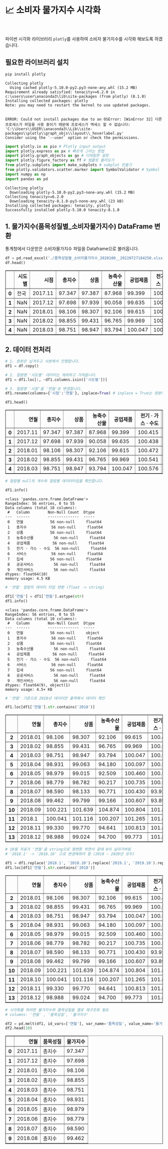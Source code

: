 # 📈 소비자 물가지수 시각화

<br><br>
파이썬 시각화 라이브러리 <code>plotly</code>를 사용하여 소비자 물가지수를 시각화 해보도록 하겠습니다.

## 필요한 라이브러리 설치


```python
pip install plotly
```

    Collecting plotly
      Using cached plotly-5.10.0-py2.py3-none-any.whl (15.2 MB)
    Requirement already satisfied: tenacity>=6.2.0 in c:\users\user\anaconda3\lib\site-packages (from plotly) (8.1.0)
    Installing collected packages: plotly
    Note: you may need to restart the kernel to use updated packages.
    

    ERROR: Could not install packages due to an OSError: [WinError 32] 다른 프로세스가 파일을 사용 중이기 때문에 프로세스가 액세스 할 수 없습니다: 'C:\\Users\\USER\\anaconda3\\Lib\\site-packages\\plotly\\graph_objs\\layout\\_hoverlabel.py'
    Consider using the `--user` option or check the permissions.
    
    


```python
import plotly.io as pio # Plotly input output
import plotly.express as px # 빠르게 그리는 방법
import plotly.graph_objects as go # 디테일한 설정
import plotly.figure_factory as ff # 템플릿 불러오기
from plotly.subplots import make_subplots # subplot 만들기
from plotly.validators.scatter.marker import SymbolValidator # Symbol 꾸미기에 사용됨
import numpy as np
import pandas as pd
```

    Collecting plotly
      Downloading plotly-5.10.0-py2.py3-none-any.whl (15.2 MB)
    Collecting tenacity>=6.2.0
      Downloading tenacity-8.1.0-py3-none-any.whl (23 kB)
    Installing collected packages: tenacity, plotly
    Successfully installed plotly-5.10.0 tenacity-8.1.0
    

## 1. 물가지수(품목성질별_소비자물가지수) DataFrame 변환

통계청에서 다운받은 소비자물가지수 파일을 Dataframe으로 불러옵니다.


```python
df = pd.read_excel('./품목성질별_소비자물가지수_2020100__20220727184250.xlsx')
df.head()
```




<div>
<style scoped>
    .dataframe tbody tr th:only-of-type {
        vertical-align: middle;
    }

    .dataframe tbody tr th {
        vertical-align: top;
    }

    .dataframe thead th {
        text-align: right;
    }
</style>
<table border="1" class="dataframe">
  <thead>
    <tr style="text-align: right;">
      <th></th>
      <th>시도별</th>
      <th>시점</th>
      <th>총지수</th>
      <th>상품</th>
      <th>농축수산물</th>
      <th>공업제품</th>
      <th>전기 · 가스 · 수도</th>
      <th>서비스</th>
      <th>집세</th>
      <th>공공서비스</th>
      <th>개인서비스</th>
    </tr>
  </thead>
  <tbody>
    <tr>
      <th>0</th>
      <td>전국</td>
      <td>2017.11</td>
      <td>97.347</td>
      <td>97.387</td>
      <td>87.968</td>
      <td>99.399</td>
      <td>100.415</td>
      <td>97.341</td>
      <td>99.639</td>
      <td>101.958</td>
      <td>94.753</td>
    </tr>
    <tr>
      <th>1</th>
      <td>NaN</td>
      <td>2017.12</td>
      <td>97.698</td>
      <td>97.939</td>
      <td>90.058</td>
      <td>99.635</td>
      <td>100.438</td>
      <td>97.490</td>
      <td>99.648</td>
      <td>102.038</td>
      <td>94.987</td>
    </tr>
    <tr>
      <th>2</th>
      <td>NaN</td>
      <td>2018.01</td>
      <td>98.106</td>
      <td>98.307</td>
      <td>92.106</td>
      <td>99.615</td>
      <td>100.472</td>
      <td>97.938</td>
      <td>99.725</td>
      <td>102.757</td>
      <td>95.418</td>
    </tr>
    <tr>
      <th>3</th>
      <td>NaN</td>
      <td>2018.02</td>
      <td>98.855</td>
      <td>99.431</td>
      <td>96.765</td>
      <td>99.969</td>
      <td>100.541</td>
      <td>98.395</td>
      <td>99.792</td>
      <td>102.707</td>
      <td>96.200</td>
    </tr>
    <tr>
      <th>4</th>
      <td>NaN</td>
      <td>2018.03</td>
      <td>98.751</td>
      <td>98.947</td>
      <td>93.794</td>
      <td>100.047</td>
      <td>100.576</td>
      <td>98.600</td>
      <td>99.821</td>
      <td>102.587</td>
      <td>96.586</td>
    </tr>
  </tbody>
</table>
</div>



## 2. 데이터 전처리


```python
# 1. 원본은 남겨두고 사본에서 진행합니다. 
df1 = df.copy()

# 2. 컬렴명 '시도별' 데이터는 제외하고 가져옵니다. 
df1 = df1.loc[:, ~df1.columns.isin(['시도별'])]

# 3. 컬럼명 '시점'을 '연월'로 변경합니다.
df1.rename(columns={'시점':'연월'}, inplace=True) # inplace = True는 원본에 바로 반영

df1.head()
```




<div>
<style scoped>
    .dataframe tbody tr th:only-of-type {
        vertical-align: middle;
    }

    .dataframe tbody tr th {
        vertical-align: top;
    }

    .dataframe thead th {
        text-align: right;
    }
</style>
<table border="1" class="dataframe">
  <thead>
    <tr style="text-align: right;">
      <th></th>
      <th>연월</th>
      <th>총지수</th>
      <th>상품</th>
      <th>농축수산물</th>
      <th>공업제품</th>
      <th>전기 · 가스 · 수도</th>
      <th>서비스</th>
      <th>집세</th>
      <th>공공서비스</th>
      <th>개인서비스</th>
    </tr>
  </thead>
  <tbody>
    <tr>
      <th>0</th>
      <td>2017.11</td>
      <td>97.347</td>
      <td>97.387</td>
      <td>87.968</td>
      <td>99.399</td>
      <td>100.415</td>
      <td>97.341</td>
      <td>99.639</td>
      <td>101.958</td>
      <td>94.753</td>
    </tr>
    <tr>
      <th>1</th>
      <td>2017.12</td>
      <td>97.698</td>
      <td>97.939</td>
      <td>90.058</td>
      <td>99.635</td>
      <td>100.438</td>
      <td>97.490</td>
      <td>99.648</td>
      <td>102.038</td>
      <td>94.987</td>
    </tr>
    <tr>
      <th>2</th>
      <td>2018.01</td>
      <td>98.106</td>
      <td>98.307</td>
      <td>92.106</td>
      <td>99.615</td>
      <td>100.472</td>
      <td>97.938</td>
      <td>99.725</td>
      <td>102.757</td>
      <td>95.418</td>
    </tr>
    <tr>
      <th>3</th>
      <td>2018.02</td>
      <td>98.855</td>
      <td>99.431</td>
      <td>96.765</td>
      <td>99.969</td>
      <td>100.541</td>
      <td>98.395</td>
      <td>99.792</td>
      <td>102.707</td>
      <td>96.200</td>
    </tr>
    <tr>
      <th>4</th>
      <td>2018.03</td>
      <td>98.751</td>
      <td>98.947</td>
      <td>93.794</td>
      <td>100.047</td>
      <td>100.576</td>
      <td>98.600</td>
      <td>99.821</td>
      <td>102.587</td>
      <td>96.586</td>
    </tr>
  </tbody>
</table>
</div>




```python
# 컬럼별 null의 개수와 컬럼별 데이터타입을 확인합니다.

df1.info()
```

    <class 'pandas.core.frame.DataFrame'>
    RangeIndex: 56 entries, 0 to 55
    Data columns (total 10 columns):
     #   Column        Non-Null Count  Dtype  
    ---  ------        --------------  -----  
     0   연월            56 non-null     float64
     1   총지수           56 non-null     float64
     2   상품            56 non-null     float64
     3   농축수산물         56 non-null     float64
     4   공업제품          56 non-null     float64
     5   전기 · 가스 · 수도  56 non-null     float64
     6   서비스           56 non-null     float64
     7   집세            56 non-null     float64
     8   공공서비스         56 non-null     float64
     9   개인서비스         56 non-null     float64
    dtypes: float64(10)
    memory usage: 4.5 KB
    


```python
# '연월' 컬럼의 데이터 타입 변환 (float -> string)

df1['연월'] = df1['연월'].astype(str)
df1.info()
```

    <class 'pandas.core.frame.DataFrame'>
    RangeIndex: 56 entries, 0 to 55
    Data columns (total 10 columns):
     #   Column        Non-Null Count  Dtype  
    ---  ------        --------------  -----  
     0   연월            56 non-null     object 
     1   총지수           56 non-null     float64
     2   상품            56 non-null     float64
     3   농축수산물         56 non-null     float64
     4   공업제품          56 non-null     float64
     5   전기 · 가스 · 수도  56 non-null     float64
     6   서비스           56 non-null     float64
     7   집세            56 non-null     float64
     8   공공서비스         56 non-null     float64
     9   개인서비스         56 non-null     float64
    dtypes: float64(9), object(1)
    memory usage: 4.5+ KB
    


```python
# '연월' 기준으로 2018년 데이터만 출력해서 데이터 확인

df1.loc[df1['연월'].str.contains('2018')]
```




<div>
<style scoped>
    .dataframe tbody tr th:only-of-type {
        vertical-align: middle;
    }

    .dataframe tbody tr th {
        vertical-align: top;
    }

    .dataframe thead th {
        text-align: right;
    }
</style>
<table border="1" class="dataframe">
  <thead>
    <tr style="text-align: right;">
      <th></th>
      <th>연월</th>
      <th>총지수</th>
      <th>상품</th>
      <th>농축수산물</th>
      <th>공업제품</th>
      <th>전기 · 가스 · 수도</th>
      <th>서비스</th>
      <th>집세</th>
      <th>공공서비스</th>
      <th>개인서비스</th>
    </tr>
  </thead>
  <tbody>
    <tr>
      <th>2</th>
      <td>2018.01</td>
      <td>98.106</td>
      <td>98.307</td>
      <td>92.106</td>
      <td>99.615</td>
      <td>100.472</td>
      <td>97.938</td>
      <td>99.725</td>
      <td>102.757</td>
      <td>95.418</td>
    </tr>
    <tr>
      <th>3</th>
      <td>2018.02</td>
      <td>98.855</td>
      <td>99.431</td>
      <td>96.765</td>
      <td>99.969</td>
      <td>100.541</td>
      <td>98.395</td>
      <td>99.792</td>
      <td>102.707</td>
      <td>96.200</td>
    </tr>
    <tr>
      <th>4</th>
      <td>2018.03</td>
      <td>98.751</td>
      <td>98.947</td>
      <td>93.794</td>
      <td>100.047</td>
      <td>100.576</td>
      <td>98.600</td>
      <td>99.821</td>
      <td>102.587</td>
      <td>96.586</td>
    </tr>
    <tr>
      <th>5</th>
      <td>2018.04</td>
      <td>98.931</td>
      <td>99.063</td>
      <td>94.180</td>
      <td>100.097</td>
      <td>100.576</td>
      <td>98.843</td>
      <td>99.859</td>
      <td>102.517</td>
      <td>97.027</td>
    </tr>
    <tr>
      <th>6</th>
      <td>2018.05</td>
      <td>98.979</td>
      <td>99.015</td>
      <td>92.509</td>
      <td>100.460</td>
      <td>100.576</td>
      <td>98.974</td>
      <td>99.898</td>
      <td>102.557</td>
      <td>97.215</td>
    </tr>
    <tr>
      <th>7</th>
      <td>2018.06</td>
      <td>98.779</td>
      <td>98.782</td>
      <td>90.217</td>
      <td>100.735</td>
      <td>100.576</td>
      <td>98.768</td>
      <td>99.898</td>
      <td>102.497</td>
      <td>96.883</td>
    </tr>
    <tr>
      <th>8</th>
      <td>2018.07</td>
      <td>98.590</td>
      <td>98.133</td>
      <td>90.771</td>
      <td>100.430</td>
      <td>93.921</td>
      <td>98.983</td>
      <td>99.917</td>
      <td>102.447</td>
      <td>97.269</td>
    </tr>
    <tr>
      <th>9</th>
      <td>2018.08</td>
      <td>99.462</td>
      <td>99.799</td>
      <td>99.166</td>
      <td>100.607</td>
      <td>93.898</td>
      <td>99.198</td>
      <td>99.936</td>
      <td>102.417</td>
      <td>97.638</td>
    </tr>
    <tr>
      <th>10</th>
      <td>2018.09</td>
      <td>100.221</td>
      <td>101.639</td>
      <td>104.874</td>
      <td>100.804</td>
      <td>101.897</td>
      <td>99.086</td>
      <td>99.936</td>
      <td>102.238</td>
      <td>97.530</td>
    </tr>
    <tr>
      <th>11</th>
      <td>2018.1</td>
      <td>100.041</td>
      <td>101.116</td>
      <td>100.207</td>
      <td>101.265</td>
      <td>101.886</td>
      <td>99.160</td>
      <td>99.946</td>
      <td>102.228</td>
      <td>97.656</td>
    </tr>
    <tr>
      <th>12</th>
      <td>2018.11</td>
      <td>99.330</td>
      <td>99.770</td>
      <td>94.641</td>
      <td>100.813</td>
      <td>101.886</td>
      <td>98.992</td>
      <td>99.955</td>
      <td>102.138</td>
      <td>97.404</td>
    </tr>
    <tr>
      <th>13</th>
      <td>2018.12</td>
      <td>98.988</td>
      <td>99.024</td>
      <td>94.700</td>
      <td>99.773</td>
      <td>101.886</td>
      <td>98.983</td>
      <td>99.936</td>
      <td>102.108</td>
      <td>97.404</td>
    </tr>
  </tbody>
</table>
</div>




```python
# 10월 자료가 '연월'을 string으로 형변환 하면서 끝에 0이 날라가버림 
# '2018.1' -> '2018.10' 으로 변경해줘야 함 (2018 ~ 2020년 모두)

df1 = df1.replace('2018.1', '2018.10').replace('2019.1', '2019.10').replace('2020.1', '2020.10').replace('2021.1', '2021.10')
df1.loc[df1['연월'].str.contains('2018')]
```




<div>
<style scoped>
    .dataframe tbody tr th:only-of-type {
        vertical-align: middle;
    }

    .dataframe tbody tr th {
        vertical-align: top;
    }

    .dataframe thead th {
        text-align: right;
    }
</style>
<table border="1" class="dataframe">
  <thead>
    <tr style="text-align: right;">
      <th></th>
      <th>연월</th>
      <th>총지수</th>
      <th>상품</th>
      <th>농축수산물</th>
      <th>공업제품</th>
      <th>전기 · 가스 · 수도</th>
      <th>서비스</th>
      <th>집세</th>
      <th>공공서비스</th>
      <th>개인서비스</th>
    </tr>
  </thead>
  <tbody>
    <tr>
      <th>2</th>
      <td>2018.01</td>
      <td>98.106</td>
      <td>98.307</td>
      <td>92.106</td>
      <td>99.615</td>
      <td>100.472</td>
      <td>97.938</td>
      <td>99.725</td>
      <td>102.757</td>
      <td>95.418</td>
    </tr>
    <tr>
      <th>3</th>
      <td>2018.02</td>
      <td>98.855</td>
      <td>99.431</td>
      <td>96.765</td>
      <td>99.969</td>
      <td>100.541</td>
      <td>98.395</td>
      <td>99.792</td>
      <td>102.707</td>
      <td>96.200</td>
    </tr>
    <tr>
      <th>4</th>
      <td>2018.03</td>
      <td>98.751</td>
      <td>98.947</td>
      <td>93.794</td>
      <td>100.047</td>
      <td>100.576</td>
      <td>98.600</td>
      <td>99.821</td>
      <td>102.587</td>
      <td>96.586</td>
    </tr>
    <tr>
      <th>5</th>
      <td>2018.04</td>
      <td>98.931</td>
      <td>99.063</td>
      <td>94.180</td>
      <td>100.097</td>
      <td>100.576</td>
      <td>98.843</td>
      <td>99.859</td>
      <td>102.517</td>
      <td>97.027</td>
    </tr>
    <tr>
      <th>6</th>
      <td>2018.05</td>
      <td>98.979</td>
      <td>99.015</td>
      <td>92.509</td>
      <td>100.460</td>
      <td>100.576</td>
      <td>98.974</td>
      <td>99.898</td>
      <td>102.557</td>
      <td>97.215</td>
    </tr>
    <tr>
      <th>7</th>
      <td>2018.06</td>
      <td>98.779</td>
      <td>98.782</td>
      <td>90.217</td>
      <td>100.735</td>
      <td>100.576</td>
      <td>98.768</td>
      <td>99.898</td>
      <td>102.497</td>
      <td>96.883</td>
    </tr>
    <tr>
      <th>8</th>
      <td>2018.07</td>
      <td>98.590</td>
      <td>98.133</td>
      <td>90.771</td>
      <td>100.430</td>
      <td>93.921</td>
      <td>98.983</td>
      <td>99.917</td>
      <td>102.447</td>
      <td>97.269</td>
    </tr>
    <tr>
      <th>9</th>
      <td>2018.08</td>
      <td>99.462</td>
      <td>99.799</td>
      <td>99.166</td>
      <td>100.607</td>
      <td>93.898</td>
      <td>99.198</td>
      <td>99.936</td>
      <td>102.417</td>
      <td>97.638</td>
    </tr>
    <tr>
      <th>10</th>
      <td>2018.09</td>
      <td>100.221</td>
      <td>101.639</td>
      <td>104.874</td>
      <td>100.804</td>
      <td>101.897</td>
      <td>99.086</td>
      <td>99.936</td>
      <td>102.238</td>
      <td>97.530</td>
    </tr>
    <tr>
      <th>11</th>
      <td>2018.10</td>
      <td>100.041</td>
      <td>101.116</td>
      <td>100.207</td>
      <td>101.265</td>
      <td>101.886</td>
      <td>99.160</td>
      <td>99.946</td>
      <td>102.228</td>
      <td>97.656</td>
    </tr>
    <tr>
      <th>12</th>
      <td>2018.11</td>
      <td>99.330</td>
      <td>99.770</td>
      <td>94.641</td>
      <td>100.813</td>
      <td>101.886</td>
      <td>98.992</td>
      <td>99.955</td>
      <td>102.138</td>
      <td>97.404</td>
    </tr>
    <tr>
      <th>13</th>
      <td>2018.12</td>
      <td>98.988</td>
      <td>99.024</td>
      <td>94.700</td>
      <td>99.773</td>
      <td>101.886</td>
      <td>98.983</td>
      <td>99.936</td>
      <td>102.108</td>
      <td>97.404</td>
    </tr>
  </tbody>
</table>
</div>




```python
# 시각화를 하려면 물가지수와 품목성질을 열로 재구조화 필요 
# columns: '연월' , '품목성질', '물가지수'

df2 = pd.melt(df1, id_vars=['연월'], var_name='품목성질', value_name='물가지수')
df2.head(10)
```




<div>
<style scoped>
    .dataframe tbody tr th:only-of-type {
        vertical-align: middle;
    }

    .dataframe tbody tr th {
        vertical-align: top;
    }

    .dataframe thead th {
        text-align: right;
    }
</style>
<table border="1" class="dataframe">
  <thead>
    <tr style="text-align: right;">
      <th></th>
      <th>연월</th>
      <th>품목성질</th>
      <th>물가지수</th>
    </tr>
  </thead>
  <tbody>
    <tr>
      <th>0</th>
      <td>2017.11</td>
      <td>총지수</td>
      <td>97.347</td>
    </tr>
    <tr>
      <th>1</th>
      <td>2017.12</td>
      <td>총지수</td>
      <td>97.698</td>
    </tr>
    <tr>
      <th>2</th>
      <td>2018.01</td>
      <td>총지수</td>
      <td>98.106</td>
    </tr>
    <tr>
      <th>3</th>
      <td>2018.02</td>
      <td>총지수</td>
      <td>98.855</td>
    </tr>
    <tr>
      <th>4</th>
      <td>2018.03</td>
      <td>총지수</td>
      <td>98.751</td>
    </tr>
    <tr>
      <th>5</th>
      <td>2018.04</td>
      <td>총지수</td>
      <td>98.931</td>
    </tr>
    <tr>
      <th>6</th>
      <td>2018.05</td>
      <td>총지수</td>
      <td>98.979</td>
    </tr>
    <tr>
      <th>7</th>
      <td>2018.06</td>
      <td>총지수</td>
      <td>98.779</td>
    </tr>
    <tr>
      <th>8</th>
      <td>2018.07</td>
      <td>총지수</td>
      <td>98.590</td>
    </tr>
    <tr>
      <th>9</th>
      <td>2018.08</td>
      <td>총지수</td>
      <td>99.462</td>
    </tr>
  </tbody>
</table>
</div>




```python

```

